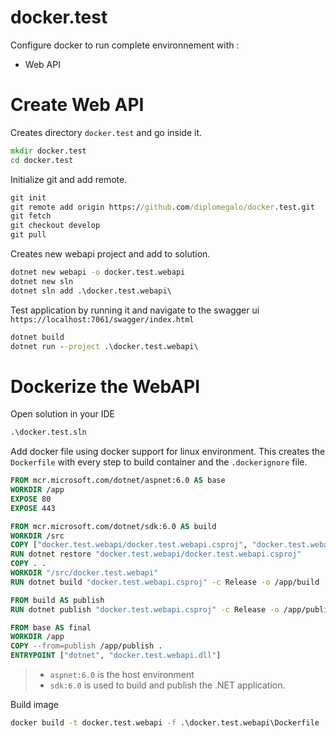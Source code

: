 # docker.test
Configure docker to run complete environnement with :
- Web API

# Create Web API
Creates directory `docker.test` and go inside it.

```cmd
mkdir docker.test
cd docker.test
```

Initialize git and add remote.

```cmd
git init
git remote add origin https://github.com/diplomegalo/docker.test.git
git fetch
git checkout develop
git pull
```

Creates new webapi project and add to solution.

```cmd
dotnet new webapi -o docker.test.webapi
dotnet new sln
dotnet sln add .\docker.test.webapi\
```

Test application by running it and navigate to the swagger ui `https://localhost:7061/swagger/index.html`

```cmd
dotnet build
dotnet run --project .\docker.test.webapi\
```

# Dockerize the WebAPI
Open solution in your IDE

```cmd
.\docker.test.sln
```
Add docker file using docker support for linux environment. This creates the `Dockerfile` with every step to build container and the `.dockerignore` file.

```dockerfile
FROM mcr.microsoft.com/dotnet/aspnet:6.0 AS base
WORKDIR /app
EXPOSE 80
EXPOSE 443

FROM mcr.microsoft.com/dotnet/sdk:6.0 AS build
WORKDIR /src
COPY ["docker.test.webapi/docker.test.webapi.csproj", "docker.test.webapi/"]
RUN dotnet restore "docker.test.webapi/docker.test.webapi.csproj"
COPY . .
WORKDIR "/src/docker.test.webapi"
RUN dotnet build "docker.test.webapi.csproj" -c Release -o /app/build

FROM build AS publish
RUN dotnet publish "docker.test.webapi.csproj" -c Release -o /app/publish

FROM base AS final
WORKDIR /app
COPY --from=publish /app/publish .
ENTRYPOINT ["dotnet", "docker.test.webapi.dll"]
```
>- `aspnet:6.0` is the host environment 
>- `sdk:6.0` is used to build and publish the .NET application.

Build image

```cmd
docker build -t docker.test.webapi -f .\docker.test.webapi\Dockerfile .
```